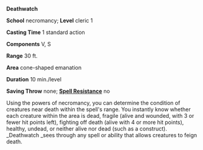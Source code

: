  **Deathwatch**

**School** necromancy; **Level** cleric 1

**Casting Time** 1 standard action

**Components** V, S

**Range** 30 ft.

**Area** cone-shaped emanation

**Duration** 10 min./level

**Saving Throw** none; **[Spell Resistance](../glossary.md#_spell-resistance)** no

Using the powers of necromancy, you can determine the condition of creatures near death within the spell's range. You instantly know whether each creature within the area is dead, fragile (alive and wounded, with 3 or fewer hit points left), fighting off death (alive with 4 or more hit points), healthy, undead, or neither alive nor dead (such as a construct). _Deathwatch _sees through any spell or ability that allows creatures to feign death.

